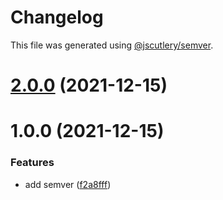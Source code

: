 # Changelog

This file was generated using [@jscutlery/semver](https://github.com/jscutlery/semver).

# [2.0.0](https://github.com/bndF1/nx-bnd/compare/bnd-web-home-feature-1.0.0...bnd-web-home-feature-2.0.0) (2021-12-15)



# 1.0.0 (2021-12-15)


### Features

* add semver ([f2a8fff](https://github.com/bndF1/nx-bnd/commit/f2a8fffb9480f82115c03e71594da3b0f7684f1f))

